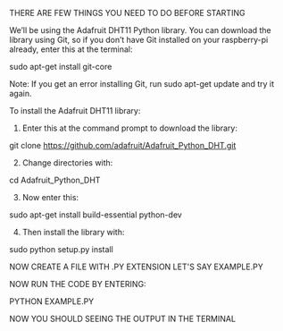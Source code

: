 THERE ARE FEW THINGS YOU NEED TO DO BEFORE STARTING

We’ll be using the Adafruit DHT11 Python library. You can download the library using Git, so if you don’t have Git installed on your raspberry-pi already, enter this at the terminal:

sudo apt-get install git-core

Note: If you get an error installing Git, run sudo apt-get update and try it again.

To install the Adafruit DHT11 library:

1. Enter this at the command prompt to download the library:

git clone https://github.com/adafruit/Adafruit_Python_DHT.git

2. Change directories with:

cd Adafruit_Python_DHT

3. Now enter this:

sudo apt-get install build-essential python-dev

4. Then install the library with:

sudo python setup.py install

NOW CREATE A FILE WITH .PY EXTENSION LET'S SAY EXAMPLE.PY

NOW RUN THE CODE BY ENTERING:

PYTHON EXAMPLE.PY

NOW YOU SHOULD SEEING THE OUTPUT IN THE TERMINAL

